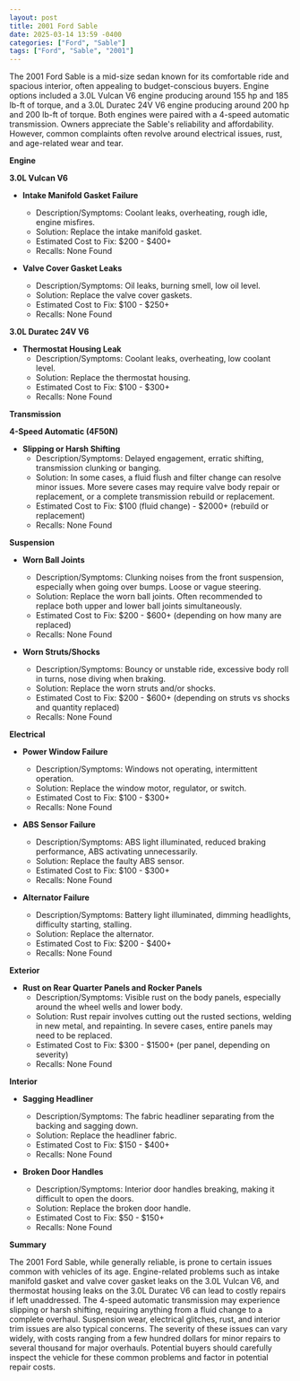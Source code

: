```yaml
---
layout: post
title: 2001 Ford Sable
date: 2025-03-14 13:59 -0400
categories: ["Ford", "Sable"]
tags: ["Ford", "Sable", "2001"]
---
```

The 2001 Ford Sable is a mid-size sedan known for its comfortable ride and spacious interior, often appealing to budget-conscious buyers. Engine options included a 3.0L Vulcan V6 engine producing around 155 hp and 185 lb-ft of torque, and a 3.0L Duratec 24V V6 engine producing around 200 hp and 200 lb-ft of torque. Both engines were paired with a 4-speed automatic transmission. Owners appreciate the Sable's reliability and affordability. However, common complaints often revolve around electrical issues, rust, and age-related wear and tear.

**Engine**

**3.0L Vulcan V6**

*   **Intake Manifold Gasket Failure**
    *   Description/Symptoms: Coolant leaks, overheating, rough idle, engine misfires.
    *   Solution: Replace the intake manifold gasket.
    *   Estimated Cost to Fix: $200 - $400+
    *   Recalls: None Found

*   **Valve Cover Gasket Leaks**
    *   Description/Symptoms: Oil leaks, burning smell, low oil level.
    *   Solution: Replace the valve cover gaskets.
    *   Estimated Cost to Fix: $100 - $250+
    *   Recalls: None Found

**3.0L Duratec 24V V6**

*   **Thermostat Housing Leak**
    *   Description/Symptoms: Coolant leaks, overheating, low coolant level.
    *   Solution: Replace the thermostat housing.
    *   Estimated Cost to Fix: $100 - $300+
    *   Recalls: None Found

**Transmission**

**4-Speed Automatic (4F50N)**

*   **Slipping or Harsh Shifting**
    *   Description/Symptoms: Delayed engagement, erratic shifting, transmission clunking or banging.
    *   Solution: In some cases, a fluid flush and filter change can resolve minor issues. More severe cases may require valve body repair or replacement, or a complete transmission rebuild or replacement.
    *   Estimated Cost to Fix: $100 (fluid change) - $2000+ (rebuild or replacement)
    *   Recalls: None Found

**Suspension**

*   **Worn Ball Joints**
    *   Description/Symptoms: Clunking noises from the front suspension, especially when going over bumps. Loose or vague steering.
    *   Solution: Replace the worn ball joints. Often recommended to replace both upper and lower ball joints simultaneously.
    *   Estimated Cost to Fix: $200 - $600+ (depending on how many are replaced)
    *   Recalls: None Found

*   **Worn Struts/Shocks**
    *   Description/Symptoms: Bouncy or unstable ride, excessive body roll in turns, nose diving when braking.
    *   Solution: Replace the worn struts and/or shocks.
    *   Estimated Cost to Fix: $200 - $600+ (depending on struts vs shocks and quantity replaced)
    *   Recalls: None Found

**Electrical**

*   **Power Window Failure**
    *   Description/Symptoms: Windows not operating, intermittent operation.
    *   Solution: Replace the window motor, regulator, or switch.
    *   Estimated Cost to Fix: $100 - $300+
    *   Recalls: None Found

*   **ABS Sensor Failure**
    *   Description/Symptoms: ABS light illuminated, reduced braking performance, ABS activating unnecessarily.
    *   Solution: Replace the faulty ABS sensor.
    *   Estimated Cost to Fix: $100 - $300+
    *   Recalls: None Found

*   **Alternator Failure**
    *   Description/Symptoms: Battery light illuminated, dimming headlights, difficulty starting, stalling.
    *   Solution: Replace the alternator.
    *   Estimated Cost to Fix: $200 - $400+
    *   Recalls: None Found

**Exterior**

*   **Rust on Rear Quarter Panels and Rocker Panels**
    *   Description/Symptoms: Visible rust on the body panels, especially around the wheel wells and lower body.
    *   Solution: Rust repair involves cutting out the rusted sections, welding in new metal, and repainting. In severe cases, entire panels may need to be replaced.
    *   Estimated Cost to Fix: $300 - $1500+ (per panel, depending on severity)
    *   Recalls: None Found

**Interior**

*   **Sagging Headliner**
    *   Description/Symptoms: The fabric headliner separating from the backing and sagging down.
    *   Solution: Replace the headliner fabric.
    *   Estimated Cost to Fix: $150 - $400+
    *   Recalls: None Found

*   **Broken Door Handles**
    *   Description/Symptoms: Interior door handles breaking, making it difficult to open the doors.
    *   Solution: Replace the broken door handle.
    *   Estimated Cost to Fix: $50 - $150+
    *   Recalls: None Found

**Summary**

The 2001 Ford Sable, while generally reliable, is prone to certain issues common with vehicles of its age. Engine-related problems such as intake manifold gasket and valve cover gasket leaks on the 3.0L Vulcan V6, and thermostat housing leaks on the 3.0L Duratec V6 can lead to costly repairs if left unaddressed. The 4-speed automatic transmission may experience slipping or harsh shifting, requiring anything from a fluid change to a complete overhaul. Suspension wear, electrical glitches, rust, and interior trim issues are also typical concerns. The severity of these issues can vary widely, with costs ranging from a few hundred dollars for minor repairs to several thousand for major overhauls. Potential buyers should carefully inspect the vehicle for these common problems and factor in potential repair costs.

